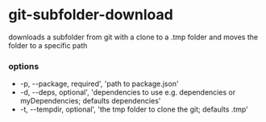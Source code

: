 # git-subfolder-download

downloads a subfolder from git with a clone to a .tmp folder and moves the folder to a specific path

### options

- -p, --package, required', 'path to package.json'
- -d, --deps, optional', 'dependencies to use e.g. dependencies or myDependencies; defaults dependencies'
- -t, --tempdir, optional', 'the tmp folder to clone the git; defaults .tmp'